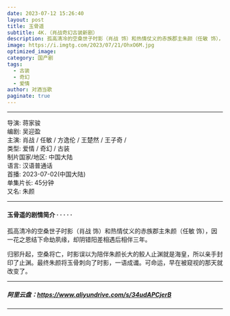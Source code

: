 ```yaml
---
date: 2023-07-12 15:26:40
layout: post
title: 玉骨遥
subtitle: 4K.（肖战奇幻古装新剧）
description: 孤高清冷的空桑世子时影（肖战 饰）和热情仗义的赤族郡主朱颜（任敏 饰），因一花之恩结下命劫夙缘，却阴错阳差相遇后相伴三年...
image: https://i.imgtg.com/2023/07/21/OhxO6M.jpg
optimized_image: 
category: 国产剧
tags:
  - 古装
  - 奇幻
  - 爱情
author: 对酒当歌
paginate: true
---
```


---

导演: 蒋家骏  
编剧: 吴迎盈  
主演: 肖战 / 任敏 / 方逸伦 / 王楚然 / 王子奇 /  
类型: 爱情 / 奇幻 / 古装  
制片国家/地区: 中国大陆  
语言: 汉语普通话  
首播: 2023-07-02(中国大陆)  
单集片长: 45分钟  
又名: 朱颜  

---

#### 玉骨遥的剧情简介 · · · · ·

孤高清冷的空桑世子时影（肖战 饰）和热情仗义的赤族郡主朱颜（任敏 饰），因一花之恩结下命劫夙缘，却阴错阳差相遇后相伴三年。

归邪升起，空桑将亡，时影误以为陪伴朱颜长大的鲛人止渊就是海皇，所以亲手封印了止渊。最终朱颜将玉骨刺向了时影，一语成谶。可命运，早在被窥视的那天就改变了。

---

##### 阿里云盘：<https://www.aliyundrive.com/s/34udAPCjerB>

---

